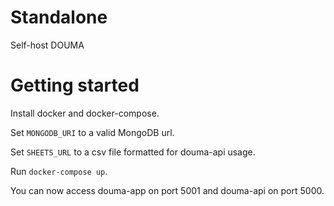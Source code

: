 # Standalone
Self-host DOUMA

# Getting started

Install docker and docker-compose.

Set `MONGODB_URI` to a valid MongoDB url.

Set `SHEETS_URL` to a csv file formatted for douma-api usage.

Run `docker-compose up`. 

You can now access douma-app on port 5001 and douma-api on port 5000.
